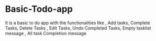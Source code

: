 # Basic-Todo-app
It is a basic to do app with the functionalities like , Add tasks, Complete Tasks, Delete Tasks , Edit Tasks, Undo Completed Tasks, Empty tasklist message , All task Completion message
